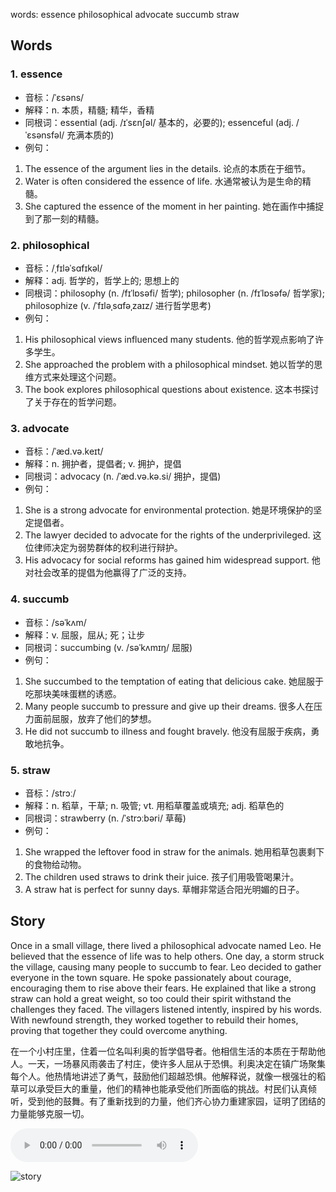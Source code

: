 words: essence philosophical advocate succumb straw

## Words
### 1. essence
- 音标：/ˈɛsəns/ <span style="cursor: pointer;" onclick="document.getElementById('audio-player-1').play()"><i class="fas fa-volume-up"></i></span>
  <audio id="audio-player-1" src="https://files.dwong.top/words/essence.mp3" style="display:none;"></audio>
- 解释：n. 本质，精髓; 精华，香精
- 同根词：essential (adj. /ɪˈsɛnʃəl/ 基本的，必要的); essenceful (adj. /ˈɛsənsfəl/ 充满本质的)
- 例句：
1. The essence of the argument lies in the details. 论点的本质在于细节。
2. Water is often considered the essence of life. 水通常被认为是生命的精髓。
3. She captured the essence of the moment in her painting. 她在画作中捕捉到了那一刻的精髓。

### 2. philosophical
- 音标：/ˌfɪləˈsɑfɪkəl/ <span style="cursor: pointer;" onclick="document.getElementById('audio-player-2').play()"><i class="fas fa-volume-up"></i></span>
  <audio id="audio-player-2" src="https://files.dwong.top/words/philosophical.mp3" style="display:none;"></audio>
- 解释：adj. 哲学的，哲学上的; 思想上的
- 同根词：philosophy (n. /fɪˈlɒsəfi/ 哲学); philosopher (n. /fɪˈlɒsəfə/ 哲学家); philosophize (v. /ˈfɪləˌsɑfəˌzaɪz/ 进行哲学思考)
- 例句：
1. His philosophical views influenced many students. 他的哲学观点影响了许多学生。
2. She approached the problem with a philosophical mindset. 她以哲学的思维方式来处理这个问题。
3. The book explores philosophical questions about existence. 这本书探讨了关于存在的哲学问题。

### 3. advocate
- 音标：/ˈæd.və.keɪt/ <span style="cursor: pointer;" onclick="document.getElementById('audio-player-3').play()"><i class="fas fa-volume-up"></i></span>
  <audio id="audio-player-3" src="https://files.dwong.top/words/advocate.mp3" style="display:none;"></audio>
- 解释：n. 拥护者，提倡者; v. 拥护，提倡
- 同根词：advocacy (n. /ˈæd.və.kə.si/ 拥护，提倡)
- 例句：
1. She is a strong advocate for environmental protection. 她是环境保护的坚定提倡者。
2. The lawyer decided to advocate for the rights of the underprivileged. 这位律师决定为弱势群体的权利进行辩护。
3. His advocacy for social reforms has gained him widespread support. 他对社会改革的提倡为他赢得了广泛的支持。

### 4. succumb
- 音标：/səˈkʌm/ <span style="cursor: pointer;" onclick="document.getElementById('audio-player-4').play()"><i class="fas fa-volume-up"></i></span>
  <audio id="audio-player-4" src="https://files.dwong.top/words/succumb.mp3" style="display:none;"></audio>
- 解释：v. 屈服，屈从; 死；让步
- 同根词：succumbing (v. /səˈkʌmɪŋ/ 屈服)
- 例句：
1. She succumbed to the temptation of eating that delicious cake. 她屈服于吃那块美味蛋糕的诱惑。
2. Many people succumb to pressure and give up their dreams. 很多人在压力面前屈服，放弃了他们的梦想。
3. He did not succumb to illness and fought bravely. 他没有屈服于疾病，勇敢地抗争。

### 5. straw
- 音标：/strɔː/ <span style="cursor: pointer;" onclick="document.getElementById('audio-player-5').play()"><i class="fas fa-volume-up"></i></span>
  <audio id="audio-player-5" src="https://files.dwong.top/words/straw.mp3" style="display:none;"></audio>
- 解释：n. 稻草，干草; n. 吸管; vt. 用稻草覆盖或填充; adj. 稻草色的
- 同根词：strawberry (n. /ˈstrɔːbəri/ 草莓)
- 例句：
1. She wrapped the leftover food in straw for the animals. 她用稻草包裹剩下的食物给动物。 
2. The children used straws to drink their juice. 孩子们用吸管喝果汁。 
3. A straw hat is perfect for sunny days. 草帽非常适合阳光明媚的日子。

## Story
Once in a small village, there lived a philosophical advocate named Leo. He believed that the essence of life was to help others. One day, a storm struck the village, causing many people to succumb to fear. Leo decided to gather everyone in the town square. He spoke passionately about courage, encouraging them to rise above their fears. He explained that like a strong straw can hold a great weight, so too could their spirit withstand the challenges they faced. The villagers listened intently, inspired by his words. With newfound strength, they worked together to rebuild their homes, proving that together they could overcome anything.

在一个小村庄里，住着一位名叫利奥的哲学倡导者。他相信生活的本质在于帮助他人。一天，一场暴风雨袭击了村庄，使许多人屈从于恐惧。利奥决定在镇广场聚集每个人。他热情地讲述了勇气，鼓励他们超越恐惧。他解释说，就像一根强壮的稻草可以承受巨大的重量，他们的精神也能承受他们所面临的挑战。村民们认真倾听，受到他的鼓舞。有了重新找到的力量，他们齐心协力重建家园，证明了团结的力量能够克服一切。


<audio controls>
  <source src="https://files.dwong.top/story/10626a8c050caca9f00349e1a9937dcb.mp3" type="audio/mpeg">
  你的浏览器不支持音频元素。
</audio>
    

![story](https://files.dwong.top/image/10626a8c050caca9f00349e1a9937dcb.png)

